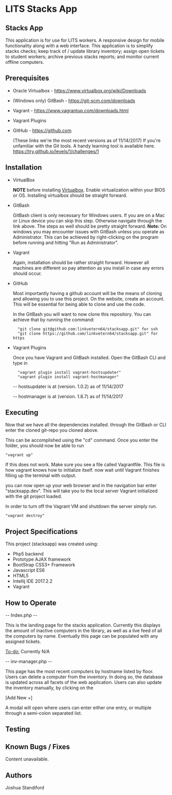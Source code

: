# LITS Stacks App

Stacks App
-
This application is for use for LITS workers.  A responsive design for mobile functionality along with a 
web interface.  This application is to simplify stacks checks; keep track of / update library inventory; assign open tickets
to student workers; archive previous stacks reports; and monitor current offline computers.  

Prerequisites
-
* Oracle Virtualbox - https://www.virtualbox.org/wiki/Downloads
* (Windows only) GitBash - https://git-scm.com/downloads
* Vagrant -     https://www.vagrantup.com/downloads.html
* Vagrant Plugins
* GitHub - https://github.com

    (These links we're the most recent versions as of 11/14/2017)
    If you're unfamiliar with the Git tools.  A handy learning tool is available here.
    https://try.github.io/levels/1/challenges/1
    
Installation
-
* VirtualBox 

    <b>NOTE</b> before installing <u>Virtualbox</u>.  Enable virtualization within your BIOS or OS.
    Installing virtualbox should be straight forward.  
    
* GitBash 

    GitBash client is only necessary for Windows users.  If you are on a Mac or Linux device you can skip
    this step.  Otherwise navigate through the link above.  The steps as well should be pretty straight forward.
    <b>Note: </b> On windows you may encounter issues with GitBash unless you operate as Administrator.
    This can be achieved by right-clicking on the program before running and hitting
    "Run as Administrator".  
    
* Vagrant
    
    Again, installation should be rather straight forward.  However all machines are different so pay attention
    as you install in case any errors should occur.  
    
* GitHub

    Most importantly having a github account will be the means of cloning and allowing you to
    use this project.
    On the website, create an account.  This will be essential for being able to clone and use the code. 
    
    In the GitBash you will want to now clone this repository.  You can achieve that by running the command:
    
        "git clone git@github.com:linkvetern64/stacksapp.git" for ssh
        "git clone https://github.com/linkvetern64/stacksapp.git" for https
        
    
* Vagrant Plugins

    Once you have Vagrant and GitBash installed.  Open the GitBash CLI and type in
        
        "vagrant plugin install vagrant-hostsupdater" 
        "vagrant plugin install vagrant-hostmanager"
    
    -- hostsupdater is at (version. 1.0.2) as of 11/14/2017
    
    -- hostmanager is at (version. 1.8.7) as of 11/14/2017
    
Executing
-
Now that we have all the dependencies installed.  through the GitBash or CLI enter the cloned git-repo
you cloned above.  

This can be accomplished using the "cd" command.  Once you enter the folder, you should now be able to run
    
    "vagrant up"
    
If this does not work.  Make sure you see a file called Vagrantfile.  This file is how vagrant knows how to initialize itself.
now wait until Vagrant finishes filling up the terminal with output.

you can now open up your web browser and in the navigation bar enter "stacksapp.dev".
This will take you to the local server Vagrant initialized with the git project loaded.

In order to turn off the Vagrant VM and shutdown the server simply run.

    "vagrant destroy"
    

Project Specifications
-

This project (stacksapp) was created using:
 * Php5 backend
 * Prototype AJAX framework
 * BootStrap CSS3+ Framework
 * Javascript ES6 
 * HTML5
 * Intellij IDE 2017.2.2
 * Vagrant 

How to Operate
-
-- Index.php --

This is the landing page for the stacks application.  Currently this displays the amount of inactive computers in the 
library, as well as a live feed of all the computers by name.  Eventually this page can be populated with any assigned
tickets.  

<u>To-do:</u>
Currently N/A

-- inv-manager.php --

This page has the most recent computers by hostname listed by floor.  Users can delete a computer from the inventory.
In doing so, the database is updated across all facets of the web application.  Users can also update the inventory manually,
by clicking on the 

[Add New +] 

A modal will open where users can enter either one entry, or multiple through a semi-colon separated list. 

Testing
-
   

Known Bugs / Fixes
-
Content unavailable.

Authors
-
Joshua Standiford


    
  
